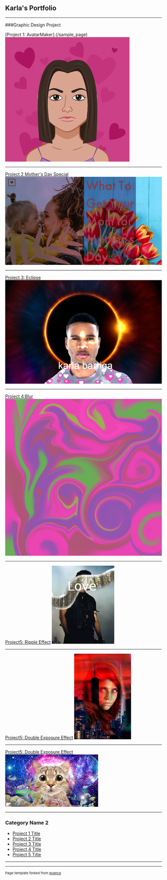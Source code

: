 ## Karla's Portfolio

---

###Graphic Design Project

[Project 1: AvatarMaker].(/sample_page)
<img src="images/AvatarMaker (2).png?raw=true"/>

---
[Project 2 Mother's Day Special](/pdf/sample_presentation.pdf)
<img src="images/motherday.png?raw=true"/>

---
[Project 3: Eclipse](http://example.com/)
<img src="images/man.png?raw=true"/>

---
[Project 4:Blur](http://example.com/)
<img src="images/swirls.png?raw=true"/>

---
[Project5: Ripple Effect](http://example.com/)
<img src="images/mantree.png?raw=true"/>

---
[Project5: Double Exposure Effect](http://example.com/)
<img src="images/IMG_4801.png?raw=true"/>

---
[Project5: Double Exposure Effect](http://example.com/)
<img src="images/0D2E9F0F-E730-42CF-860A-128D7118E1C1.png?raw=true"/>

---

### Category Name 2

- [Project 1 Title](http://example.com/)
- [Project 2 Title](http://example.com/)
- [Project 3 Title](http://example.com/)
- [Project 4 Title](http://example.com/)
- [Project 5 Title](http://example.com/)

---




---
<p style="font-size:11px">Page template forked from <a href="https://github.com/evanca/quick-portfolio">evanca</a></p>
<!-- Remove above link if you don't want to attibute -->
